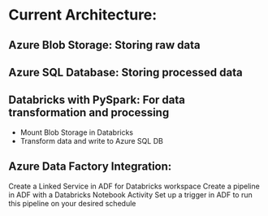 # Current Architecture:

## Azure Blob Storage: Storing raw data
## Azure SQL Database: Storing processed data
## Databricks with PySpark: For data transformation and processing
- Mount Blob Storage in Databricks
- Transform data and write to Azure SQL DB


## Azure Data Factory Integration:

Create a Linked Service in ADF for Databricks workspace
Create a pipeline in ADF with a Databricks Notebook Activity
Set up a trigger in ADF to run this pipeline on your desired schedule
